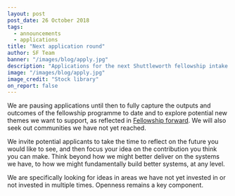 ```yaml
---
layout: post
post_date: 26 October 2018
tags:
  - announcements
  - applications
title: "Next application round"
author: SF Team
banner: "/images/blog/apply.jpg"
description: "Applications for the next Shuttleworth fellowship intake will open 1 February 2019 for a 1 September 2019 start date."
image: "/images/blog/apply.jpg"
image_credit: "Stock library"
on_report: false
---
```


We are pausing applications until then to fully capture the outputs and outcomes of the fellowship programme to date and to explore potential new themes we want to support, as reflected in [Fellowship forward](https://shuttleworthfoundation.org/thinking/2018/10/26/thinking-fellowship-forward/). We will also seek out communities we have not yet reached.  

We invite potential applicants to take the time to reflect on the future you would like to see, and then focus your idea on the contribution you think you can make. Think beyond how we might better deliver on the systems we have, to how we might fundamentally build better systems, at any level. 

We are specifically looking for ideas in areas we have not yet invested in or not invested in multiple times. Openness remains a key component. 
